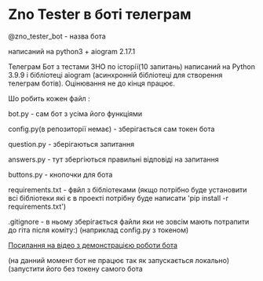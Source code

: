 # Zno Tester в боті телеграм 

@zno_tester_bot - назва бота

написаний на python3 + aiogram 2.17.1

Телеграм Бот з тестами ЗНО по історії(10 запитань) написаний на Python 3.9.9 і бібліотеці aiogram (асинхронній бібліотеці для створення телеграм ботів).
Оцінювання не до кінця працює. 

Шо робить кожен файл :

bot.py - сам бот з усіма його функціями 

config.py(в репозиторії немає) - зберігається сам токен бота

question.py - зберігаються запитання 

answers.py - тут збергіються правильні відповіді на запитання

buttons.py - кнопочки для бота

requirements.txt -  фвйл з бібліотеками (якщо потрібно буде установити всі бібліотеки які є в проекті потрібну буде написати 'pip install -r requirements.txt')

.gitignore - в ньому зберігається файли яки не зовсім мають потрапити до гіта після коміту:) (наприклад config.py з токеном)

[Посилання на відео з демонстрацією роботи бота](https://youtu.be/xEd_4K6Lt4Q)

(на данний момент бот не працює так як запускається локально)
(запустити його без токену самого бота 

